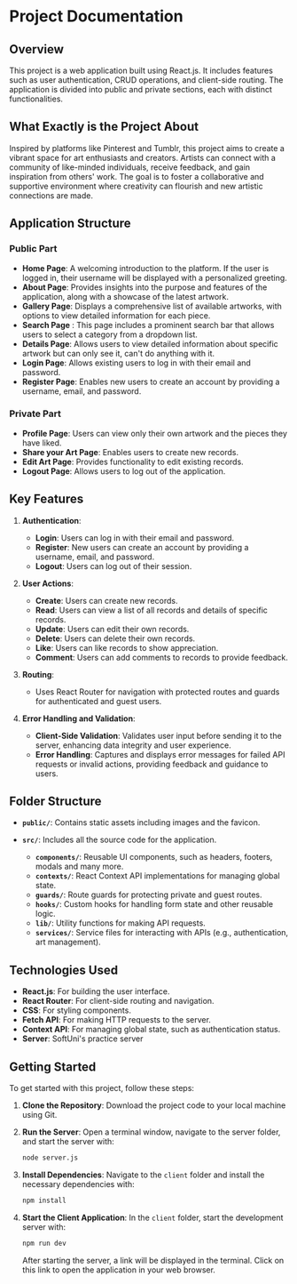 # Project Documentation

## Overview

This project is a web application built using React.js. It includes features such as user authentication, CRUD operations, and client-side routing. The application is divided into public and private sections, each with distinct functionalities.

## What Exactly is the Project About

Inspired by platforms like Pinterest and Tumblr, this project aims to create a vibrant space for art enthusiasts and creators. Artists can connect with a community of like-minded individuals, receive feedback, and gain inspiration from others' work. The goal is to foster a collaborative and supportive environment where creativity can flourish and new artistic connections are made.

## Application Structure

### Public Part
- **Home Page**: A welcoming introduction to the platform. If the user is logged in, their username will be displayed with a personalized greeting.
- **About Page**: Provides insights into the purpose and features of the application, along with a showcase of the latest artwork.
- **Gallery Page**: Displays a comprehensive list of available artworks, with options to view detailed information for each piece.
- **Search Page** : This page includes a prominent search bar that allows users to select a category from a dropdown list.
- **Details Page**: Allows users to view detailed information about specific artwork but can only see it, can't do anything with it.
- **Login Page**: Allows existing users to log in with their email and password.
- **Register Page**: Enables new users to create an account by providing a username, email, and password.

### Private Part
- **Profile Page**: Users can view only their own artwork and the pieces they have liked.
- **Share your Art Page**: Enables users to create new records.
- **Edit Art Page**: Provides functionality to edit existing records.
- **Logout Page**: Allows users to log out of the application.

## Key Features

1. **Authentication**:
   - **Login**: Users can log in with their email and password.
   - **Register**: New users can create an account by providing a username, email, and password.
   - **Logout**: Users can log out of their session.

2. **User Actions**:
   - **Create**: Users can create new records.
   - **Read**: Users can view a list of all records and details of specific records.
   - **Update**: Users can edit their own records.
   - **Delete**: Users can delete their own records.
   - **Like**: Users can like records to show appreciation.
   - **Comment**: Users can add comments to records to provide feedback.

3. **Routing**:
   - Uses React Router for navigation with protected routes and guards for authenticated and guest users.

4. **Error Handling and Validation**:
   - **Client-Side Validation**: Validates user input before sending it to the server, enhancing data integrity and user experience.
   - **Error Handling**: Captures and displays error messages for failed API requests or invalid actions, providing feedback and guidance to users.

## Folder Structure
- **`public/`**: Contains static assets including images and the favicon.

- **`src/`**: Includes all the source code for the application.
  - **`components/`**: Reusable UI components, such as headers, footers, modals and many more.
  - **`contexts/`**: React Context API implementations for managing global state.
  - **`guards/`**: Route guards for protecting private and guest routes.
  - **`hooks/`**: Custom hooks for handling form state and other reusable logic.
  - **`lib/`**: Utility functions for making API requests.
  - **`services/`**: Service files for interacting with APIs (e.g., authentication, art management).

## Technologies Used

- **React.js**: For building the user interface.
- **React Router**: For client-side routing and navigation.
- **CSS**: For styling components.
- **Fetch API**: For making HTTP requests to the server.
- **Context API**: For managing global state, such as authentication status.
- **Server**: SoftUni's practice server

## Getting Started

To get started with this project, follow these steps:

1. **Clone the Repository**:
    Download the project code to your local machine using Git.

2. **Run the Server**:
    Open a terminal window, navigate to the server folder, and start the server with:
    ```bash
    node server.js
    ```

3. **Install Dependencies**:
    Navigate to the `client` folder and install the necessary dependencies with:
    ```bash
    npm install
    ```

4. **Start the Client Application**:
    In the `client` folder, start the development server with:
    ```bash
    npm run dev
    ```
    After starting the server, a link will be displayed in the terminal. Click on this link to open the application in your web browser.


